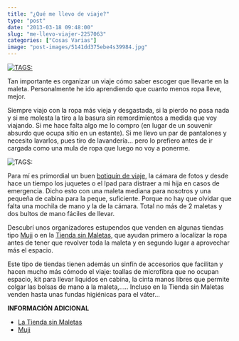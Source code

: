 ```yaml
---
title: "¿Qué me llevo de viaje?"
type: "post"
date: "2013-03-18 09:48:00"
slug: "me-llevo-viajer-2257063"
categories: ["Cosas Varias"]
image: "post-images/5141dd375ebe4s39984.jpg"
---
```


 [![ TAGS:](post-images/5141dd375ebe4s39984.jpg)](post-images/5141dd375ebe4s39984.jpg)

 Tan importante es organizar un viaje cómo saber escoger que llevarte en la maleta. Personalmente he ido aprendiendo que cuanto menos ropa lleve, mejor.

 Siempre viajo con la ropa más vieja y desgastada, si la pierdo no pasa nada y si me molesta la tiro a la basura sin remordimientos a medida que voy viajando. Si me hace falta algo me lo compro (en lugar de un souvenir absurdo que ocupa sitio en un estante). Si me llevo un par de pantalones y necesito lavarlos, pues tiro de lavandería... pero lo prefiero antes de ir cargada como una mula de ropa que luego no voy a ponerme.

 ![ TAGS:](post-images/5141dafe1ca56s97637.jpg)

 Para mí es primordial un buen [botiquín de viaje](http://www.missviajes.com/botiquin-viaje-7851), la cámara de fotos y desde hace un tiempo los juquetes o el Ipad para distraer a mi hija en casos de emergencia. Dicho esto con una maleta mediana para nosotros y una pequeña de cabina para la peque, suficiente. Porque no hay que olvidar que falta una mochila de mano y la de la cámara. Total no más de 2 maletas y dos bultos de mano fáciles de llevar.

 Descubrí unos organizadores estupendos que venden en algunas tiendas tipo [Muji](http://www.muji.es/?gclid=CNu60eOw_LUCFcbKtAod7hcAEg) o en la [Tienda sin Maletas](http://www.tiendasinmaletas.com/), que ayudan primero a localizar la ropa antes de tener que revolver toda la maleta y en segundo lugar a aprovechar más el espacio.

 Este tipo de tiendas tienen además un sinfín de accesorios que facilitan y hacen mucho más cómodo el viaje: toallas de microfibra que no ocupan espacio, kit para llevar líquidos en cabina, la cinta manos libres que permite colgar las bolsas de mano a la maleta,..... Incluso en la Tienda sin Maletas venden hasta unas fundas higiénicas para el váter...

 **INFORMACIÓN ADICIONAL**

- [La Tienda sin Maletas](http://www.tiendasinmaletas.com/)
- [Muji](http://www.muji.es/)